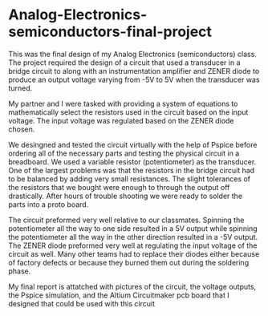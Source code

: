 # Analog-Electronics-semiconductors-final-project
This was the final design of my Analog Electronics (semiconductors) class. The project required the design of a circuit that used a transducer in a bridge circuit to along with an instrumentation amplifier and ZENER diode to produce an output voltage varying from -5V to 5V when the transducer was turned.

My partner and I were tasked with providing a system of equations to mathematically select the resistors used in the circuit based on the input voltage. The input voltage was regulated based on the ZENER diode chosen. 

We desingned and tested the circuit virtually with the help of Pspice before ordering all of the necessary parts and testing the physical circuit in a breadboard. We used a variable resistor (potentiometer) as the transducer. One of the largest problems was that the resistors in the bridge circuit had to be balanced by adding very small resistances. The slight tolerances of the resistors that we bought were enough to through the output off drastically. After hours of trouble shooting we were ready to solder the parts into a proto board.

The circuit preformed very well relative to our classmates. Spinning the potentiometer all the way to one side resulted in a 5V output while spinning the potentiometer all the way in the other direction resulted in a -5V output. The ZENER diode preformed very well at regulating the input voltage of the circuit as well. Many other teams had to replace their diodes either because of factory defects or because they burned them out during the soldering phase.

My final report is attatched with pictures of the circuit, the voltage outputs, the Pspice simulation, and the Altium Circuitmaker pcb board that I designed that could be used with this circuit

